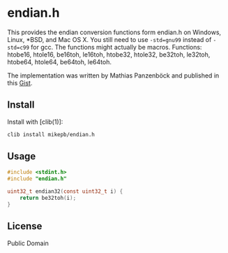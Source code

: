 # endian.h

This provides the endian conversion functions form endian.h on Windows, Linux,
*BSD, and Mac OS X. You still need to use `-std=gnu99` instead of `-std=c99`
for gcc. The functions might actually be macros. Functions: htobe16, htole16,
be16toh, le16toh, htobe32, htole32, be32toh, le32toh, htobe64, htole64,
be64toh, le64toh.

The implementation was written by Mathias Panzenböck and published in this
[Gist][gist].

## Install

Install with [clib(1)]:

```sh
clib install mikepb/endian.h
```

## Usage

```c
#include <stdint.h>
#include "endian.h"

uint32_t endian32(const uint32_t i) {
    return be32toh(i);
}
```

## License

Public Domain

[clib]: https://github.com/clibs/clib
[gist]: https://gist.github.com/panzi/6856583
